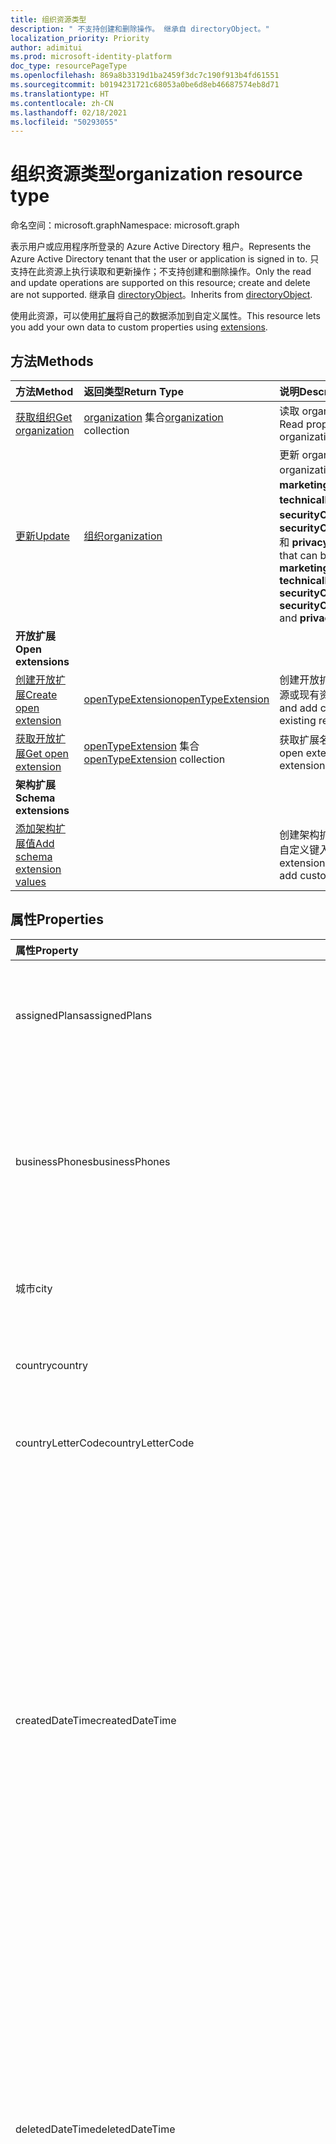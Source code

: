 ```yaml
---
title: 组织资源类型
description: " 不支持创建和删除操作。 继承自 directoryObject。"
localization_priority: Priority
author: adimitui
ms.prod: microsoft-identity-platform
doc_type: resourcePageType
ms.openlocfilehash: 869a8b3319d1ba2459f3dc7c190f913b4fd61551
ms.sourcegitcommit: b0194231721c68053a0be6d8eb46687574eb8d71
ms.translationtype: HT
ms.contentlocale: zh-CN
ms.lasthandoff: 02/18/2021
ms.locfileid: "50293055"
---
```

# <a name="organization-resource-type"></a><span data-ttu-id="fbdf4-104">组织资源类型</span><span class="sxs-lookup"><span data-stu-id="fbdf4-104">organization resource type</span></span>

<span data-ttu-id="fbdf4-105">命名空间：microsoft.graph</span><span class="sxs-lookup"><span data-stu-id="fbdf4-105">Namespace: microsoft.graph</span></span>

<span data-ttu-id="fbdf4-106">表示用户或应用程序所登录的 Azure Active Directory 租户。</span><span class="sxs-lookup"><span data-stu-id="fbdf4-106">Represents the Azure Active Directory tenant that the user or application is signed in to.</span></span> <span data-ttu-id="fbdf4-107">只支持在此资源上执行读取和更新操作；不支持创建和删除操作。</span><span class="sxs-lookup"><span data-stu-id="fbdf4-107">Only the read and update operations are supported on this resource; create and delete are not supported.</span></span> <span data-ttu-id="fbdf4-108">继承自 [directoryObject](directoryobject.md)。</span><span class="sxs-lookup"><span data-stu-id="fbdf4-108">Inherits from [directoryObject](directoryobject.md).</span></span>

<span data-ttu-id="fbdf4-109">使用此资源，可以使用[扩展](/graph/extensibility-overview)将自己的数据添加到自定义属性。</span><span class="sxs-lookup"><span data-stu-id="fbdf4-109">This resource lets you add your own data to custom properties using [extensions](/graph/extensibility-overview).</span></span>

## <a name="methods"></a><span data-ttu-id="fbdf4-110">方法</span><span class="sxs-lookup"><span data-stu-id="fbdf4-110">Methods</span></span>

| <span data-ttu-id="fbdf4-111">方法</span><span class="sxs-lookup"><span data-stu-id="fbdf4-111">Method</span></span>       | <span data-ttu-id="fbdf4-112">返回类型</span><span class="sxs-lookup"><span data-stu-id="fbdf4-112">Return Type</span></span>  |<span data-ttu-id="fbdf4-113">说明</span><span class="sxs-lookup"><span data-stu-id="fbdf4-113">Description</span></span>|
|:---------------|:--------|:----------|
|[<span data-ttu-id="fbdf4-114">获取组织</span><span class="sxs-lookup"><span data-stu-id="fbdf4-114">Get organization</span></span>](../api/organization-get.md) | <span data-ttu-id="fbdf4-115">[organization](organization.md) 集合</span><span class="sxs-lookup"><span data-stu-id="fbdf4-115">[organization](organization.md) collection</span></span>|<span data-ttu-id="fbdf4-116">读取 organization 对象的属性和关系。</span><span class="sxs-lookup"><span data-stu-id="fbdf4-116">Read properties and relationships of organization object.</span></span>|
|[<span data-ttu-id="fbdf4-117">更新</span><span class="sxs-lookup"><span data-stu-id="fbdf4-117">Update</span></span>](../api/organization-update.md) | [<span data-ttu-id="fbdf4-118">组织</span><span class="sxs-lookup"><span data-stu-id="fbdf4-118">organization</span></span>](organization.md)  |<span data-ttu-id="fbdf4-119">更新 organization 对象。</span><span class="sxs-lookup"><span data-stu-id="fbdf4-119">Update organization object.</span></span> <span data-ttu-id="fbdf4-120">可更新的限定属性：**marketingNotificationMails**、**technicalNotificationMails**、**securityComplianceNotificationMails**、**securityComplianceNotificationPhones** 和 **privacyProfile**。</span><span class="sxs-lookup"><span data-stu-id="fbdf4-120">The only properties that can be updated are: **marketingNotificationMails**, **technicalNotificationMails**, **securityComplianceNotificationMails**, **securityComplianceNotificationPhones** and **privacyProfile**.</span></span> |
|<span data-ttu-id="fbdf4-121">**开放扩展**</span><span class="sxs-lookup"><span data-stu-id="fbdf4-121">**Open extensions**</span></span>| 
|[<span data-ttu-id="fbdf4-122">创建开放扩展</span><span class="sxs-lookup"><span data-stu-id="fbdf4-122">Create open extension</span></span>](../api/opentypeextension-post-opentypeextension.md) |[<span data-ttu-id="fbdf4-123">openTypeExtension</span><span class="sxs-lookup"><span data-stu-id="fbdf4-123">openTypeExtension</span></span>](opentypeextension.md)| <span data-ttu-id="fbdf4-124">创建开放扩展，并将自定义属性添加到新资源或现有资源。</span><span class="sxs-lookup"><span data-stu-id="fbdf4-124">Create an open extension and add custom properties to a new or existing resource.</span></span>|
|[<span data-ttu-id="fbdf4-125">获取开放扩展</span><span class="sxs-lookup"><span data-stu-id="fbdf4-125">Get open extension</span></span>](../api/opentypeextension-get.md) |<span data-ttu-id="fbdf4-126">[openTypeExtension](opentypeextension.md) 集合</span><span class="sxs-lookup"><span data-stu-id="fbdf4-126">[openTypeExtension](opentypeextension.md) collection</span></span>| <span data-ttu-id="fbdf4-127">获取扩展名称标识的开放扩展。</span><span class="sxs-lookup"><span data-stu-id="fbdf4-127">Get an open extension identified by the extension name.</span></span>|
|<span data-ttu-id="fbdf4-128">**架构扩展**</span><span class="sxs-lookup"><span data-stu-id="fbdf4-128">**Schema extensions**</span></span>| 
|[<span data-ttu-id="fbdf4-129">添加架构扩展值</span><span class="sxs-lookup"><span data-stu-id="fbdf4-129">Add schema extension values</span></span>](/graph/extensibility-schema-groups) || <span data-ttu-id="fbdf4-130">创建架构扩展定义，然后使用它向资源添加自定义键入数据。</span><span class="sxs-lookup"><span data-stu-id="fbdf4-130">Create a schema extension definition and then use it to add custom typed data to a resource.</span></span>|

## <a name="properties"></a><span data-ttu-id="fbdf4-131">属性</span><span class="sxs-lookup"><span data-stu-id="fbdf4-131">Properties</span></span>

| <span data-ttu-id="fbdf4-132">属性</span><span class="sxs-lookup"><span data-stu-id="fbdf4-132">Property</span></span> | <span data-ttu-id="fbdf4-133">类型</span><span class="sxs-lookup"><span data-stu-id="fbdf4-133">Type</span></span> | <span data-ttu-id="fbdf4-134">说明</span><span class="sxs-lookup"><span data-stu-id="fbdf4-134">Description</span></span> |
|:-------- |:---- |:----------- |
| <span data-ttu-id="fbdf4-135">assignedPlans</span><span class="sxs-lookup"><span data-stu-id="fbdf4-135">assignedPlans</span></span> | <span data-ttu-id="fbdf4-136">[assignedPlan](assignedplan.md) 集合</span><span class="sxs-lookup"><span data-stu-id="fbdf4-136">[assignedPlan](assignedplan.md) collection</span></span> | <span data-ttu-id="fbdf4-p104">与租户相关的服务计划的集合。不可为空。</span><span class="sxs-lookup"><span data-stu-id="fbdf4-p104">The collection of service plans associated with the tenant. Not nullable.</span></span> |
| <span data-ttu-id="fbdf4-139">businessPhones</span><span class="sxs-lookup"><span data-stu-id="fbdf4-139">businessPhones</span></span> | <span data-ttu-id="fbdf4-140">字符串集合</span><span class="sxs-lookup"><span data-stu-id="fbdf4-140">String collection</span></span> | <span data-ttu-id="fbdf4-141">组织的电话号码。</span><span class="sxs-lookup"><span data-stu-id="fbdf4-141">Telephone number for the organization.</span></span> <span data-ttu-id="fbdf4-142">注意：虽然这是字符串集合，但是只能为该属性设置一个号码。</span><span class="sxs-lookup"><span data-stu-id="fbdf4-142">NOTE: Although this is a string collection, only one number can be set for this property.</span></span> |
| <span data-ttu-id="fbdf4-143">城市</span><span class="sxs-lookup"><span data-stu-id="fbdf4-143">city</span></span> | <span data-ttu-id="fbdf4-144">String</span><span class="sxs-lookup"><span data-stu-id="fbdf4-144">String</span></span> | <span data-ttu-id="fbdf4-145">组织地址所在的城市名称。</span><span class="sxs-lookup"><span data-stu-id="fbdf4-145">City name of the address for the organization.</span></span> |
| <span data-ttu-id="fbdf4-146">country</span><span class="sxs-lookup"><span data-stu-id="fbdf4-146">country</span></span> | <span data-ttu-id="fbdf4-147">String</span><span class="sxs-lookup"><span data-stu-id="fbdf4-147">String</span></span> | <span data-ttu-id="fbdf4-148">组织地址所在的国家/地区名称。</span><span class="sxs-lookup"><span data-stu-id="fbdf4-148">Country/region name of the address for the organization.</span></span> |
| <span data-ttu-id="fbdf4-149">countryLetterCode</span><span class="sxs-lookup"><span data-stu-id="fbdf4-149">countryLetterCode</span></span> | <span data-ttu-id="fbdf4-150">String</span><span class="sxs-lookup"><span data-stu-id="fbdf4-150">String</span></span> | <span data-ttu-id="fbdf4-151">组织所在的国家/地区缩写。</span><span class="sxs-lookup"><span data-stu-id="fbdf4-151">Country/region abbreviation for the organization.</span></span> |
| <span data-ttu-id="fbdf4-152">createdDateTime</span><span class="sxs-lookup"><span data-stu-id="fbdf4-152">createdDateTime</span></span> | <span data-ttu-id="fbdf4-153">DateTimeOffset</span><span class="sxs-lookup"><span data-stu-id="fbdf4-153">DateTimeOffset</span></span> | <span data-ttu-id="fbdf4-154">组织的创建时间戳。</span><span class="sxs-lookup"><span data-stu-id="fbdf4-154">Timestamp of when the organization was created.</span></span> <span data-ttu-id="fbdf4-155">值无法修改，并在组织创建时自动填充。</span><span class="sxs-lookup"><span data-stu-id="fbdf4-155">The value cannot be modified and is automatically populated when the organization is created.</span></span> <span data-ttu-id="fbdf4-156">时间戳类型表示采用 ISO 8601 格式的日期和时间信息，始终采用 UTC 时间。</span><span class="sxs-lookup"><span data-stu-id="fbdf4-156">The Timestamp type represents date and time information using ISO 8601 format and is always in UTC time.</span></span> <span data-ttu-id="fbdf4-157">例如，2014 年 1 月 1 日午夜 UTC 如下所示：`'2014-01-01T00:00:00Z'`。</span><span class="sxs-lookup"><span data-stu-id="fbdf4-157">For example, midnight UTC on Jan 1, 2014 would look like this: `'2014-01-01T00:00:00Z'`.</span></span> <span data-ttu-id="fbdf4-158">只读。</span><span class="sxs-lookup"><span data-stu-id="fbdf4-158">Read-only.</span></span> |
| <span data-ttu-id="fbdf4-159">deletedDateTime</span><span class="sxs-lookup"><span data-stu-id="fbdf4-159">deletedDateTime</span></span> | <span data-ttu-id="fbdf4-160">DateTimeOffset</span><span class="sxs-lookup"><span data-stu-id="fbdf4-160">DateTimeOffset</span></span> | <span data-ttu-id="fbdf4-161">表示采用 ISO 8601 格式创建 Azure AD 的日期和时间，始终采用 UTC 时间。</span><span class="sxs-lookup"><span data-stu-id="fbdf4-161">Represents date and time of when the Azure AD tenant was deleted using ISO 8601 format and is always in UTC time.</span></span> <span data-ttu-id="fbdf4-162">例如，2014 年 1 月 1 日午夜 UTC 如下所示：`'2014-01-01T00:00:00Z'`。</span><span class="sxs-lookup"><span data-stu-id="fbdf4-162">For example, midnight UTC on Jan 1, 2014 would look like this: `'2014-01-01T00:00:00Z'`.</span></span> <span data-ttu-id="fbdf4-163">只读。</span><span class="sxs-lookup"><span data-stu-id="fbdf4-163">Read-only.</span></span> |
| <span data-ttu-id="fbdf4-164">createdDateTime</span><span class="sxs-lookup"><span data-stu-id="fbdf4-164">createdDateTime</span></span> | <span data-ttu-id="fbdf4-165">DateTimeOffset</span><span class="sxs-lookup"><span data-stu-id="fbdf4-165">DateTimeOffset</span></span> | <span data-ttu-id="fbdf4-166">组织的创建时间戳。</span><span class="sxs-lookup"><span data-stu-id="fbdf4-166">Timestamp of when the organization was created.</span></span> <span data-ttu-id="fbdf4-167">值无法修改，并在组织创建时自动填充。</span><span class="sxs-lookup"><span data-stu-id="fbdf4-167">The value cannot be modified and is automatically populated when the organization is created.</span></span> <span data-ttu-id="fbdf4-168">时间戳类型表示采用 ISO 8601 格式的日期和时间信息，始终采用 UTC 时间。</span><span class="sxs-lookup"><span data-stu-id="fbdf4-168">The Timestamp type represents date and time information using ISO 8601 format and is always in UTC time.</span></span> <span data-ttu-id="fbdf4-169">例如，2014 年 1 月 1 日午夜 UTC 如下所示：`'2014-01-01T00:00:00Z'`。</span><span class="sxs-lookup"><span data-stu-id="fbdf4-169">For example, midnight UTC on Jan 1, 2014 would look like this: `'2014-01-01T00:00:00Z'`.</span></span> <span data-ttu-id="fbdf4-170">只读。</span><span class="sxs-lookup"><span data-stu-id="fbdf4-170">Read-only.</span></span> |
| <span data-ttu-id="fbdf4-171">displayName</span><span class="sxs-lookup"><span data-stu-id="fbdf4-171">displayName</span></span> | <span data-ttu-id="fbdf4-172">String</span><span class="sxs-lookup"><span data-stu-id="fbdf4-172">String</span></span> | <span data-ttu-id="fbdf4-173">租户的显示名称。</span><span class="sxs-lookup"><span data-stu-id="fbdf4-173">The display name for the tenant.</span></span> |
| <span data-ttu-id="fbdf4-174">id</span><span class="sxs-lookup"><span data-stu-id="fbdf4-174">id</span></span> | <span data-ttu-id="fbdf4-175">字符串</span><span class="sxs-lookup"><span data-stu-id="fbdf4-175">String</span></span> | <span data-ttu-id="fbdf4-176">租户 ID，表示组织（或租户）的唯一标识符。</span><span class="sxs-lookup"><span data-stu-id="fbdf4-176">The tenant ID, a unique identifier representing the organization (or tenant).</span></span> <span data-ttu-id="fbdf4-177">继承自 [directoryObject](directoryobject.md)。</span><span class="sxs-lookup"><span data-stu-id="fbdf4-177">Inherited from [directoryObject](directoryobject.md).</span></span> <span data-ttu-id="fbdf4-178">键。</span><span class="sxs-lookup"><span data-stu-id="fbdf4-178">Key.</span></span> <span data-ttu-id="fbdf4-179">不可为 null。</span><span class="sxs-lookup"><span data-stu-id="fbdf4-179">Not nullable.</span></span> <span data-ttu-id="fbdf4-180">只读。</span><span class="sxs-lookup"><span data-stu-id="fbdf4-180">Read-only.</span></span> |
| <span data-ttu-id="fbdf4-181">isMultipleDataLocationsForServicesEnabled</span><span class="sxs-lookup"><span data-stu-id="fbdf4-181">isMultipleDataLocationsForServicesEnabled</span></span> | <span data-ttu-id="fbdf4-182">布尔值</span><span class="sxs-lookup"><span data-stu-id="fbdf4-182">Boolean</span></span> | <span data-ttu-id="fbdf4-183">如果组织支持多地理位置，则为 **true**；如果组织不支持多地理位置，则为 **false**；**为空**（默认）。</span><span class="sxs-lookup"><span data-stu-id="fbdf4-183">**true** if organization is Multi-Geo enabled; **false** if organization is not Multi-Geo enabled; **null** (default).</span></span> <span data-ttu-id="fbdf4-184">只读。</span><span class="sxs-lookup"><span data-stu-id="fbdf4-184">Read-only.</span></span> <span data-ttu-id="fbdf4-185">有关详细信息，请参阅 [OneDrive Online 多地理位置](/sharepoint/dev/solution-guidance/multigeo-introduction)。</span><span class="sxs-lookup"><span data-stu-id="fbdf4-185">For more information, see [OneDrive Online Multi-Geo](/sharepoint/dev/solution-guidance/multigeo-introduction).</span></span> |
| <span data-ttu-id="fbdf4-186">marketingNotificationEmails</span><span class="sxs-lookup"><span data-stu-id="fbdf4-186">marketingNotificationEmails</span></span> | <span data-ttu-id="fbdf4-187">String collection</span><span class="sxs-lookup"><span data-stu-id="fbdf4-187">String collection</span></span> | <span data-ttu-id="fbdf4-188">不可为空。</span><span class="sxs-lookup"><span data-stu-id="fbdf4-188">Not nullable.</span></span> |
| <span data-ttu-id="fbdf4-189">onPremisesLastSyncDateTime</span><span class="sxs-lookup"><span data-stu-id="fbdf4-189">onPremisesLastSyncDateTime</span></span> | <span data-ttu-id="fbdf4-190">DateTimeOffset</span><span class="sxs-lookup"><span data-stu-id="fbdf4-190">DateTimeOffset</span></span> | <span data-ttu-id="fbdf4-191">租户上次与本地目录同步的时间和日期。</span><span class="sxs-lookup"><span data-stu-id="fbdf4-191">The time and date at which the tenant was last synced with the on-premise directory.</span></span> <span data-ttu-id="fbdf4-192">时间戳类型表示采用 ISO 8601 格式的日期和时间信息，始终采用 UTC 时间。</span><span class="sxs-lookup"><span data-stu-id="fbdf4-192">The Timestamp type represents date and time information using ISO 8601 format and is always in UTC time.</span></span> <span data-ttu-id="fbdf4-193">例如，2014 年 1 月 1 日午夜 UTC 如下所示：`'2014-01-01T00:00:00Z'`。</span><span class="sxs-lookup"><span data-stu-id="fbdf4-193">For example, midnight UTC on Jan 1, 2014 would look like this: `'2014-01-01T00:00:00Z'`.</span></span> <span data-ttu-id="fbdf4-194">只读。</span><span class="sxs-lookup"><span data-stu-id="fbdf4-194">Read-only.</span></span> |
| <span data-ttu-id="fbdf4-195">onPremisesSyncEnabled</span><span class="sxs-lookup"><span data-stu-id="fbdf4-195">onPremisesSyncEnabled</span></span> | <span data-ttu-id="fbdf4-196">Boolean</span><span class="sxs-lookup"><span data-stu-id="fbdf4-196">Boolean</span></span> | <span data-ttu-id="fbdf4-197">如果此对象从本地目录同步，则为 **true**；如果此对象最初从本地目录同步，但以后不再同步，则为 **false**；如果此对象从未从本地目录同步，则为 **null**（默认值）。</span><span class="sxs-lookup"><span data-stu-id="fbdf4-197">**true** if this object is synced from an on-premises directory; **false** if this object was originally synced from an on-premises directory but is no longer synced; **null** if this object has never been synced from an on-premises directory (default).</span></span> |
| <span data-ttu-id="fbdf4-198">postalCode</span><span class="sxs-lookup"><span data-stu-id="fbdf4-198">postalCode</span></span> | <span data-ttu-id="fbdf4-199">String</span><span class="sxs-lookup"><span data-stu-id="fbdf4-199">String</span></span> | <span data-ttu-id="fbdf4-200">组织地址的邮政编码。</span><span class="sxs-lookup"><span data-stu-id="fbdf4-200">Postal code of the address for the organization.</span></span> |
| <span data-ttu-id="fbdf4-201">preferredLanguage</span><span class="sxs-lookup"><span data-stu-id="fbdf4-201">preferredLanguage</span></span> | <span data-ttu-id="fbdf4-202">String</span><span class="sxs-lookup"><span data-stu-id="fbdf4-202">String</span></span> | <span data-ttu-id="fbdf4-203">组织的首选语言。</span><span class="sxs-lookup"><span data-stu-id="fbdf4-203">The preferred language for the organization.</span></span> <span data-ttu-id="fbdf4-204">应遵循 ISO 639-1 代码；例如“en”。</span><span class="sxs-lookup"><span data-stu-id="fbdf4-204">Should follow ISO 639-1 Code; for example "en".</span></span> |
| <span data-ttu-id="fbdf4-205">privacyProfile</span><span class="sxs-lookup"><span data-stu-id="fbdf4-205">privacyProfile</span></span> | [<span data-ttu-id="fbdf4-206">privacyProfile</span><span class="sxs-lookup"><span data-stu-id="fbdf4-206">privacyProfile</span></span>](privacyprofile.md) | <span data-ttu-id="fbdf4-207">组织的隐私配置文件。</span><span class="sxs-lookup"><span data-stu-id="fbdf4-207">The privacy profile of an organization.</span></span> |
| <span data-ttu-id="fbdf4-208">provisionedPlans</span><span class="sxs-lookup"><span data-stu-id="fbdf4-208">provisionedPlans</span></span> | <span data-ttu-id="fbdf4-209">[ProvisionedPlan](provisionedplan.md) 集合</span><span class="sxs-lookup"><span data-stu-id="fbdf4-209">[ProvisionedPlan](provisionedplan.md) collection</span></span> | <span data-ttu-id="fbdf4-210">不可为 null。</span><span class="sxs-lookup"><span data-stu-id="fbdf4-210">Not nullable.</span></span> |
| <span data-ttu-id="fbdf4-211">securityComplianceNotificationMails</span><span class="sxs-lookup"><span data-stu-id="fbdf4-211">securityComplianceNotificationMails</span></span> | <span data-ttu-id="fbdf4-212">String collection</span><span class="sxs-lookup"><span data-stu-id="fbdf4-212">String collection</span></span> ||
| <span data-ttu-id="fbdf4-213">securityComplianceNotificationPhones</span><span class="sxs-lookup"><span data-stu-id="fbdf4-213">securityComplianceNotificationPhones</span></span> | <span data-ttu-id="fbdf4-214">String collection</span><span class="sxs-lookup"><span data-stu-id="fbdf4-214">String collection</span></span>||
| <span data-ttu-id="fbdf4-215">state</span><span class="sxs-lookup"><span data-stu-id="fbdf4-215">state</span></span> | <span data-ttu-id="fbdf4-216">String</span><span class="sxs-lookup"><span data-stu-id="fbdf4-216">String</span></span> | <span data-ttu-id="fbdf4-217">组织地址所在的省/自治区/直辖市名称。</span><span class="sxs-lookup"><span data-stu-id="fbdf4-217">State name of the address for the organization.</span></span> |
| <span data-ttu-id="fbdf4-218">street</span><span class="sxs-lookup"><span data-stu-id="fbdf4-218">street</span></span> | <span data-ttu-id="fbdf4-219">String</span><span class="sxs-lookup"><span data-stu-id="fbdf4-219">String</span></span> | <span data-ttu-id="fbdf4-220">组织地址所在的街道名称。</span><span class="sxs-lookup"><span data-stu-id="fbdf4-220">Street name of the address for organization.</span></span> |
| <span data-ttu-id="fbdf4-221">technicalNotificationMails</span><span class="sxs-lookup"><span data-stu-id="fbdf4-221">technicalNotificationMails</span></span> | <span data-ttu-id="fbdf4-222">String collection</span><span class="sxs-lookup"><span data-stu-id="fbdf4-222">String collection</span></span> | <span data-ttu-id="fbdf4-223">不可为空。</span><span class="sxs-lookup"><span data-stu-id="fbdf4-223">Not nullable.</span></span> |
| <span data-ttu-id="fbdf4-224">verifiedDomains</span><span class="sxs-lookup"><span data-stu-id="fbdf4-224">verifiedDomains</span></span> | <span data-ttu-id="fbdf4-225">[VerifiedDomain](verifieddomain.md) 集合</span><span class="sxs-lookup"><span data-stu-id="fbdf4-225">[VerifiedDomain](verifieddomain.md) collection</span></span> | <span data-ttu-id="fbdf4-p113">与该租户相关联的域集合。不可为 null。</span><span class="sxs-lookup"><span data-stu-id="fbdf4-p113">The collection of domains associated with this tenant. Not nullable.</span></span> |

## <a name="relationships"></a><span data-ttu-id="fbdf4-228">关系</span><span class="sxs-lookup"><span data-stu-id="fbdf4-228">Relationships</span></span>
| <span data-ttu-id="fbdf4-229">关系</span><span class="sxs-lookup"><span data-stu-id="fbdf4-229">Relationship</span></span> | <span data-ttu-id="fbdf4-230">类型</span><span class="sxs-lookup"><span data-stu-id="fbdf4-230">Type</span></span>   |<span data-ttu-id="fbdf4-231">说明</span><span class="sxs-lookup"><span data-stu-id="fbdf4-231">Description</span></span>|
|:---------------|:--------|:----------|
|<span data-ttu-id="fbdf4-232">certificateBasedAuthConfiguration</span><span class="sxs-lookup"><span data-stu-id="fbdf4-232">certificateBasedAuthConfiguration</span></span>|<span data-ttu-id="fbdf4-233">[certificateBasedAuthConfiguration](certificatebasedauthconfiguration.md) 集合</span><span class="sxs-lookup"><span data-stu-id="fbdf4-233">[certificateBasedAuthConfiguration](certificatebasedauthconfiguration.md) collection</span></span>| <span data-ttu-id="fbdf4-234">用于管理基于证书的身份验证配置的导航属性。</span><span class="sxs-lookup"><span data-stu-id="fbdf4-234">Navigation property to manage certificate-based authentication configuration.</span></span> <span data-ttu-id="fbdf4-235">只能在集合中创建 certificateBasedAuthConfiguration 的单个实例。</span><span class="sxs-lookup"><span data-stu-id="fbdf4-235">Only a single instance of certificateBasedAuthConfiguration can be created in the collection.</span></span>  |
|<span data-ttu-id="fbdf4-236">extensions</span><span class="sxs-lookup"><span data-stu-id="fbdf4-236">extensions</span></span>|<span data-ttu-id="fbdf4-237">[扩展](extension.md)集合</span><span class="sxs-lookup"><span data-stu-id="fbdf4-237">[extension](extension.md) collection</span></span>|<span data-ttu-id="fbdf4-p115">为组织定义的开放扩展集合。只读。可为 Null。</span><span class="sxs-lookup"><span data-stu-id="fbdf4-p115">The collection of open extensions defined for the organization. Read-only. Nullable.</span></span>|

## <a name="json-representation"></a><span data-ttu-id="fbdf4-241">JSON 表示形式</span><span class="sxs-lookup"><span data-stu-id="fbdf4-241">JSON representation</span></span>

<span data-ttu-id="fbdf4-242">下面是资源的 JSON 表示形式。</span><span class="sxs-lookup"><span data-stu-id="fbdf4-242">Here is a JSON representation of the resource.</span></span>

<!--{
  "blockType": "resource",
  "openType": true,
  "optionalProperties": [
    "extensions"
  ],
  "keyProperty": "id",
  "baseType": "microsoft.graph.directoryObject",
  "@odata.type": "microsoft.graph.organization"
}-->

```json
{
  "assignedPlans": [{"@odata.type": "microsoft.graph.assignedPlan"}],
  "businessPhones": ["string"],
  "city": "string",
  "country": "string",
  "countryLetterCode": "string",
  "createdDateTime": "String (timestamp)",
  "deletedDateTime": "String (timestamp)",
  "displayName": "string",
  "id": "string (identifier)",
  "isMultipleDataLocationsForServicesEnabled": "boolean",
  "marketingNotificationEmails": ["string"],
  "onPremisesLastSyncDateTime": "String (timestamp)",
  "onPremisesSyncEnabled": true,
  "postalCode": "string",
  "preferredLanguage": "string",
  "privacyProfile": {"@odata.type": "microsoft.graph.privacyProfile"},
  "provisionedPlans": [{"@odata.type": "microsoft.graph.provisionedPlan"}],
  "securityComplianceNotificationMails": ["string"],
  "securityComplianceNotificationPhones": ["string"],
  "state": "string",
  "street": "string",
  "technicalNotificationMails": ["string"],
  "verifiedDomains": [{"@odata.type": "microsoft.graph.verifiedDomain"}]
}
```

## <a name="see-also"></a><span data-ttu-id="fbdf4-243">另请参阅</span><span class="sxs-lookup"><span data-stu-id="fbdf4-243">See also</span></span>

- [<span data-ttu-id="fbdf4-244">使用扩展向资源添加自定义数据</span><span class="sxs-lookup"><span data-stu-id="fbdf4-244">Add custom data to resources using extensions</span></span>](/graph/extensibility-overview)
- [<span data-ttu-id="fbdf4-245">使用开放扩展向用户添加自定义数据</span><span class="sxs-lookup"><span data-stu-id="fbdf4-245">Add custom data to users using open extensions</span></span>](/graph/extensibility-open-users)
- [<span data-ttu-id="fbdf4-246">使用架构扩展向组添加自定义数据</span><span class="sxs-lookup"><span data-stu-id="fbdf4-246">Add custom data to groups using schema extensions</span></span>](/graph/extensibility-schema-groups)

<!-- uuid: 8fcb5dbc-d5aa-4681-8e31-b001d5168d79
2015-10-25 14:57:30 UTC -->
<!-- {
  "type": "#page.annotation",
  "description": "organization resource",
  "keywords": "",
  "section": "documentation",
  "suppressions": [
  ],
  "tocPath": ""
}-->